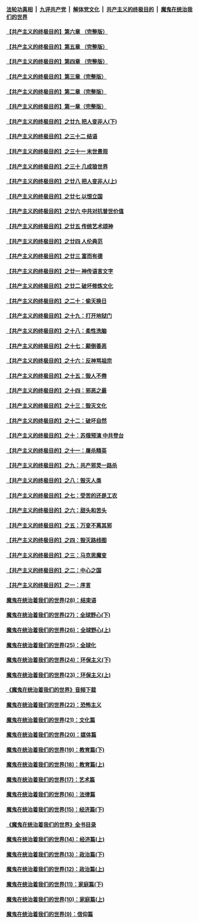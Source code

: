 ####  [法轮功真相](../../../../basic/blob/master/README.md?t=04040630) &nbsp;|&nbsp; [九评共产党](../../../../9ping.md/blob/master/README.md?t=04040630) &nbsp;|&nbsp; [解体党文化](../../../../jtdwh.md/blob/master/README.md?t=04040630)  &nbsp;|&nbsp; [共产主义的终极目的](../../../../gczydzjmd.md/blob/master/README.md?t=04040630) &nbsp;|&nbsp; [魔鬼在统治我们的世界](../../../../mgztzwmdsj.md/blob/master/README.md?t=04040630) 

#### [【共产主义的终极目的】第六章 （完整版）](../pages/nsc422/n11428913.md?t=04040630) 

#### [【共产主义的终极目的】第五章 （完整版）](../pages/nsc422/n11428912.md?t=04040630) 

#### [【共产主义的终极目的】第四章 （完整版）](../pages/nsc422/n11428907.md?t=04040630) 

#### [【共产主义的终极目的】第三章（完整版）](../pages/nsc422/n11428848.md?t=04040630) 

#### [【共产主义的终极目的】第二章（完整版）](../pages/nsc422/n11428831.md?t=04040630) 

#### [【共产主义的终极目的】第一章（完整版）](../pages/nsc422/n11417651.md?t=04040630) 

#### [【共产主义的终极目的】之廿九 把人变非人(下)](../pages/nsc422/n11344140.md?t=04040630) 

#### [【共产主义的终极目的】之三十二 结语](../pages/nsc422/n11360535.md?t=04040630) 

#### [【共产主义的终极目的】之三十一 末世景观](../pages/nsc422/n11351129.md?t=04040630) 

#### [【共产主义的终极目的】之三十 几成狼世界](../pages/nsc422/n11348280.md?t=04040630) 

#### [【共产主义的终极目的】之廿八 把人变非人(上)](../pages/nsc422/n11340492.md?t=04040630) 

#### [【共产主义的终极目的】之廿七 以恨立国](../pages/nsc422/n11336944.md?t=04040630) 

#### [【共产主义的终极目的】之廿六 中共对抗普世价值](../pages/nsc422/n11324785.md?t=04040630) 

#### [【共产主义的终极目的】之廿五 传统艺术颂神](../pages/nsc422/n11296396.md?t=04040630) 

#### [【共产主义的终极目的】之廿四 人伦典范](../pages/nsc422/n11296397.md?t=04040630) 

#### [【共产主义的终极目的】之廿三 富而有德](../pages/nsc422/n11283598.md?t=04040630) 

#### [【共产主义的终极目的】之廿一 神传语言文字](../pages/nsc422/n11263265.md?t=04040630) 

#### [【共产主义的终极目的】之廿二 破坏修炼文化](../pages/nsc422/n11245728.md?t=04040630) 

#### [【共产主义的终极目的】之二十：偷天换日](../pages/nsc422/n11238846.md?t=04040630) 

#### [【共产主义的终极目的】之十九：打开地狱门](../pages/nsc422/n11206376.md?t=04040630) 

#### [【共产主义的终极目的】之十八：柔性洗脑](../pages/nsc422/n11199994.md?t=04040630) 

#### [【共产主义的终极目的】之十七：颠倒善恶](../pages/nsc422/n11179782.md?t=04040630) 

#### [【共产主义的终极目的】之十六：反神骂祖宗](../pages/nsc422/n11166798.md?t=04040630) 

#### [【共产主义的终极目的】之十五：毁人不倦](../pages/nsc422/n11166792.md?t=04040630) 

#### [【共产主义的终极目的】之十四：邪恶之最](../pages/nsc422/n11150249.md?t=04040630) 

#### [【共产主义的终极目的】之十三：毁灭文化](../pages/nsc422/n11135227.md?t=04040630) 

#### [【共产主义的终极目的】之十二：破坏自然](../pages/nsc422/n11135214.md?t=04040630) 

#### [【共产主义的终极目的】之十：苏俄预演 中共登台](../pages/nsc422/n11118424.md?t=04040630) 

#### [【共产主义的终极目的】之十一：屠杀精英](../pages/nsc422/n11118442.md?t=04040630) 

#### [【共产主义的终极目的】之九：共产邪灵一路杀](../pages/nsc422/n11114139.md?t=04040630) 

#### [【共产主义的终极目的】之八：毁灭人类](../pages/nsc422/n11108503.md?t=04040630) 

#### [【共产主义的终极目的】之七：受苦的还是工农](../pages/nsc422/n11101809.md?t=04040630) 

#### [【共产主义的终极目的】之六：甜头和苦头](../pages/nsc422/n11096971.md?t=04040630) 

#### [【共产主义的终极目的】之五：万变不离其邪](../pages/nsc422/n11091285.md?t=04040630) 

#### [【共产主义的终极目的】之四：毁灭路线图](../pages/nsc422/n11086284.md?t=04040630) 

#### [【共产主义的终极目的】之三：马克思魔变](../pages/nsc422/n11061941.md?t=04040630) 

#### [【共产主义的终极目的】之二：中心之国](../pages/nsc422/n11047728.md?t=04040630) 

#### [【共产主义的终极目的】之一：序言](../pages/nsc422/n11086077.md?t=04040630) 

#### [魔鬼在统治着我们的世界(28)：结束语](../pages/nsc422/n10936246.md?t=04040630) 

#### [魔鬼在统治着我们的世界(27)：全球野心(下)](../pages/nsc422/n10928319.md?t=04040630) 

#### [魔鬼在统治着我们的世界(26)：全球野心(上)](../pages/nsc422/n10900318.md?t=04040630) 

#### [魔鬼在统治着我们的世界(25)：全球化](../pages/nsc422/n10788205.md?t=04040630) 

#### [魔鬼在统治着我们的世界(24)：环保主义(下)](../pages/nsc422/n10695307.md?t=04040630) 

#### [魔鬼在统治着我们的世界(23)：环保主义(上)](../pages/nsc422/n10688613.md?t=04040630) 

#### [《魔鬼在统治着我们的世界》音频下载](../pages/nsc422/n10635553.md?t=04040630) 

#### [魔鬼在统治着我们的世界(22)：恐怖主义](../pages/nsc422/n10614727.md?t=04040630) 

#### [魔鬼在统治着我们的世界(21)：文化篇](../pages/nsc422/n10597706.md?t=04040630) 

#### [魔鬼在统治着我们的世界(20)：媒体篇](../pages/nsc422/n10586579.md?t=04040630) 

#### [魔鬼在统治着我们的世界(19)：教育篇(下)](../pages/nsc422/n10564808.md?t=04040630) 

#### [魔鬼在统治着我们的世界(18)：教育篇(上)](../pages/nsc422/n10526970.md?t=04040630) 

#### [魔鬼在统治着我们的世界(17)：艺术篇](../pages/nsc422/n10499093.md?t=04040630) 

#### [魔鬼在统治着我们的世界(16)：法律篇](../pages/nsc422/n10485969.md?t=04040630) 

#### [魔鬼在统治着我们的世界(15)：经济篇(下)](../pages/nsc422/n10469975.md?t=04040630) 

#### [《魔鬼在统治着我们的世界》全书目录](../pages/nsc422/n10464261.md?t=04040630) 

#### [魔鬼在统治着我们的世界(14)：经济篇(上)](../pages/nsc422/n10457370.md?t=04040630) 

#### [魔鬼在统治着我们的世界(13)：政治篇(下)](../pages/nsc422/n10448270.md?t=04040630) 

#### [魔鬼在统治着我们的世界(12)：政治篇(上)](../pages/nsc422/n10444576.md?t=04040630) 

#### [魔鬼在统治着我们的世界(11)：家庭篇(下)](../pages/nsc422/n10440961.md?t=04040630) 

#### [魔鬼在统治着我们的世界(10)：家庭篇(上)](../pages/nsc422/n10435448.md?t=04040630) 

#### [魔鬼在统治着我们的世界(9)：信仰篇](../pages/nsc422/n10432159.md?t=04040630) 


